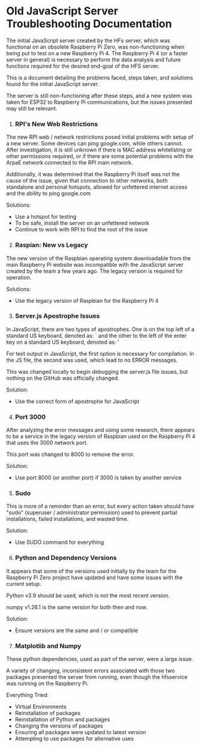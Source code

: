 # Old JavaScript Server Troubleshooting Documentation

The initial JavaScript server created by the HFs server, which was functional on an obsolete Raspberry Pi Zero, was non-functioning when being put to test on a new Raspberry Pi 4. The Raspberry Pi 4 (or a faster server in general) is necessary to perform the data analysis and future functions required for the desired end-goal of the HFS server. 

This is a document detailing the problems faced, steps taken, and solutions found for the initial JavaScript server.

The server is still non-functioning after these steps, and a new system was taken for ESP32 to Raspberry Pi communications, but the issues presented may still be relevant.

1. ### RPI's New Web Restrictions

The new RPI web / network restrictions posed initial problems with setup of a new server. Some devices can ping google.com, while others cannot. After investigation, it is still unknown if there is MAC address whitelisting or other permissions required, or if there are some potential problems with the ArpaE network connected to the RPI main network.

Additionally, it was determined that the Raspberry Pi itself was not the cause of the issue, given that connection to other networks, both standalone and personal hotspots, allowed for unfettered internet access and the ability to ping google.com

Solutions:
- Use a hotspot for testing
- To be safe, install the server on an unfettered network
- Continue to work with RPI to find the root of the issue

2. ### Raspian: New vs Legacy 

The new version of the Raspbian operating system downloadable from the main Raspberry Pi website was incompatible with the JavaScript server created by the team a few years ago. The legacy version is required for operation.

Solutions:
- Use the legacy version of Raspbian for the Raspberry Pi 4

3. ### Server.js Apostrophe Issues

In JavaScript, there are two types of apostrophes. One is on the top left of a standard US keyboard, denoted as: ` and the other to the left of the enter key on a standard US keyboard, denoted as: '

For text output in JavaScript, the first option is necessary for compilation. In the JS file, the second was used, which lead to no ERROR messages.

This was changed locally to begin debugging the server.js file issues, but nothing on the GitHub was officially changed.

Solution:
- Use the correct form of apostrophe for JavaScript

4. ### Port 3000

After analyzing the error messages and using some research, there appears to be a service in the legacy version of Raspbian used on the Raspberry Pi 4 that uses the 3000 network port. 

This port was changed to 8000 to remove the error.

Solution:
- Use port 8000 (or another port) if 3000 is taken by another service

5. ### Sudo

This is more of a reminder than an error, but every action taken should have "sudo" (superuser / administrator permission) used to prevent partial installations, failed installations, and wasted time.

Solution: 
- Use SUDO command for everything

6. ### Python and Dependency Versions

It appears that some of the versions used initially by the team for the Raspberry Pi Zero project have updated and have some issues with the current setup. 

Python v3.9 should be used, which is not the most recent version.

numpy v1.26.1 is the same version for both then and now. 

Solution:
- Ensure versions are the same and / or compatible

7. ### Matplotlib and Numpy

These python dependencies, used as part of the server, were a large issue. 

A variety of changing, inconsistent errors associated with those two packages prevented the server from running, even though the hfsservice was running on the Raspberry Pi. 

Everything Tried:
- Virtual Environments
- Reinstallation of packages
- Reinstallation of Python and packages
- Changing the versions of packages
- Ensuring all packages were updated to latest version
- Attempting to use packages for alternative uses